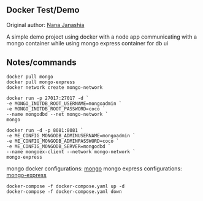 ## Docker Test/Demo

Original author: [Nana Janashia](https://gitlab.com/nanuchi)

A simple demo project using docker with a node app communicating with a mongo container while using mongo express container for db ui

## Notes/commands

```
docker pull mongo
docker pull mongo-express
docker network create mongo-network
```

```
docker run -p 27017:27017 -d `
-e MONGO_INITDB_ROOT_USERNAME=mongoadmin `
-e MONGO_INITDB_ROOT_PASSWORD=coco `
--name mongodbd --net mongo-network `
mongo
```

```
docker run -d -p 8081:8081 `
-e ME_CONFIG_MONGODB_ADMINUSERNAME=mongoadmin `
-e ME_CONFIG_MONGODB_ADMINPASSWORD=coco `
-e ME_CONFIG_MONGODB_SERVER=mongodbd `
--name mongoex-client --network mongo-network `
mongo-express
```

mongo docker configurations: [mongo](https://hub.docker.com/_/mongo)
mongo express configurations: [mongo-express](https://hub.docker.com/_/mongo-express)

```
docker-compose -f docker-compose.yaml up -d
docker-compose -f docker-compose.yaml down
```
